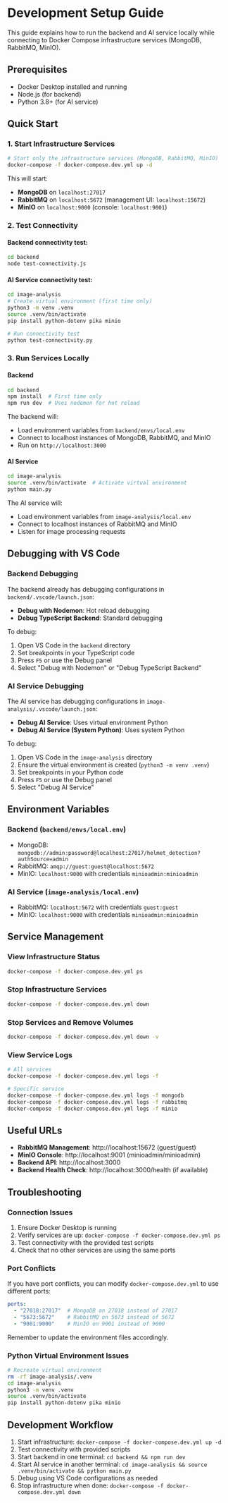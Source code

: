 # Development Setup Guide

This guide explains how to run the backend and AI service locally while connecting to Docker Compose infrastructure services (MongoDB, RabbitMQ, MinIO).

## Prerequisites

- Docker Desktop installed and running
- Node.js (for backend)
- Python 3.8+ (for AI service)

## Quick Start

### 1. Start Infrastructure Services

```bash
# Start only the infrastructure services (MongoDB, RabbitMQ, MinIO)
docker-compose -f docker-compose.dev.yml up -d
```

This will start:
- **MongoDB** on `localhost:27017`
- **RabbitMQ** on `localhost:5672` (management UI: `localhost:15672`)
- **MinIO** on `localhost:9000` (console: `localhost:9001`)

### 2. Test Connectivity

#### Backend connectivity test:
```bash
cd backend
node test-connectivity.js
```

#### AI Service connectivity test:
```bash
cd image-analysis
# Create virtual environment (first time only)
python3 -m venv .venv
source .venv/bin/activate
pip install python-dotenv pika minio

# Run connectivity test
python test-connectivity.py
```

### 3. Run Services Locally

#### Backend
```bash
cd backend
npm install  # First time only
npm run dev  # Uses nodemon for hot reload
```

The backend will:
- Load environment variables from `backend/envs/local.env`
- Connect to localhost instances of MongoDB, RabbitMQ, and MinIO
- Run on `http://localhost:3000`

#### AI Service
```bash
cd image-analysis
source .venv/bin/activate  # Activate virtual environment
python main.py
```

The AI service will:
- Load environment variables from `image-analysis/local.env`
- Connect to localhost instances of RabbitMQ and MinIO
- Listen for image processing requests

## Debugging with VS Code

### Backend Debugging
The backend already has debugging configurations in `backend/.vscode/launch.json`:
- **Debug with Nodemon**: Hot reload debugging
- **Debug TypeScript Backend**: Standard debugging

To debug:
1. Open VS Code in the `backend` directory
2. Set breakpoints in your TypeScript code
3. Press `F5` or use the Debug panel
4. Select "Debug with Nodemon" or "Debug TypeScript Backend"

### AI Service Debugging
The AI service has debugging configurations in `image-analysis/.vscode/launch.json`:
- **Debug AI Service**: Uses virtual environment Python
- **Debug AI Service (System Python)**: Uses system Python

To debug:
1. Open VS Code in the `image-analysis` directory
2. Ensure the virtual environment is created (`python3 -m venv .venv`)
3. Set breakpoints in your Python code
4. Press `F5` or use the Debug panel
5. Select "Debug AI Service"

## Environment Variables

### Backend (`backend/envs/local.env`)
- MongoDB: `mongodb://admin:password@localhost:27017/helmet_detection?authSource=admin`
- RabbitMQ: `amqp://guest:guest@localhost:5672`
- MinIO: `localhost:9000` with credentials `minioadmin:minioadmin`

### AI Service (`image-analysis/local.env`)
- RabbitMQ: `localhost:5672` with credentials `guest:guest`
- MinIO: `localhost:9000` with credentials `minioadmin:minioadmin`

## Service Management

### View Infrastructure Status
```bash
docker-compose -f docker-compose.dev.yml ps
```

### Stop Infrastructure Services
```bash
docker-compose -f docker-compose.dev.yml down
```

### Stop Services and Remove Volumes
```bash
docker-compose -f docker-compose.dev.yml down -v
```

### View Service Logs
```bash
# All services
docker-compose -f docker-compose.dev.yml logs -f

# Specific service
docker-compose -f docker-compose.dev.yml logs -f mongodb
docker-compose -f docker-compose.dev.yml logs -f rabbitmq
docker-compose -f docker-compose.dev.yml logs -f minio
```

## Useful URLs

- **RabbitMQ Management**: http://localhost:15672 (guest/guest)
- **MinIO Console**: http://localhost:9001 (minioadmin/minioadmin)
- **Backend API**: http://localhost:3000
- **Backend Health Check**: http://localhost:3000/health (if available)

## Troubleshooting

### Connection Issues
1. Ensure Docker Desktop is running
2. Verify services are up: `docker-compose -f docker-compose.dev.yml ps`
3. Test connectivity with the provided test scripts
4. Check that no other services are using the same ports

### Port Conflicts
If you have port conflicts, you can modify `docker-compose.dev.yml` to use different ports:
```yaml
ports:
  - "27018:27017"  # MongoDB on 27018 instead of 27017
  - "5673:5672"    # RabbitMQ on 5673 instead of 5672
  - "9001:9000"    # MinIO on 9001 instead of 9000
```

Remember to update the environment files accordingly.

### Python Virtual Environment Issues
```bash
# Recreate virtual environment
rm -rf image-analysis/.venv
cd image-analysis
python3 -m venv .venv
source .venv/bin/activate
pip install python-dotenv pika minio
```

## Development Workflow

1. Start infrastructure: `docker-compose -f docker-compose.dev.yml up -d`
2. Test connectivity with provided scripts
3. Start backend in one terminal: `cd backend && npm run dev`
4. Start AI service in another terminal: `cd image-analysis && source .venv/bin/activate && python main.py`
5. Debug using VS Code configurations as needed
6. Stop infrastructure when done: `docker-compose -f docker-compose.dev.yml down` 